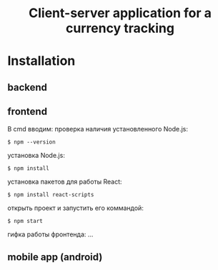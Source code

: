 <h1 align="center">Client-server application for a currency tracking</h1>

# Installation
## backend
## frontend
В cmd вводим:
проверка наличия установленного Node.js:
```
$ npm --version
```
установка Node.js:
```cmd
$ npm install
```
установка пакетов для работы React:
```
$ npm install react-scripts
```
открыть проект и запустить его коммандой:
```
$ npm start
```
гифка работы фронтенда:
...

## mobile app (android)
